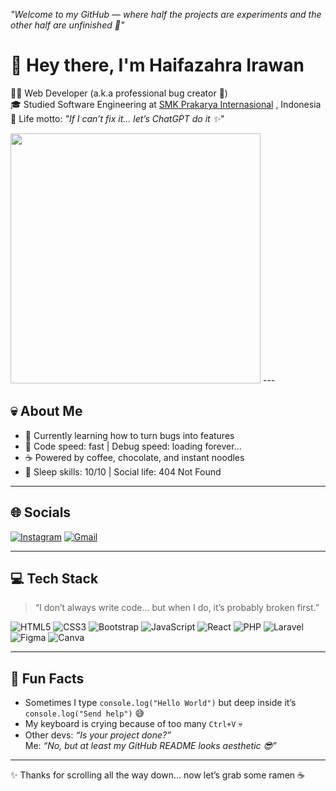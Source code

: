 *"Welcome to my GitHub — where half the projects are experiments and the other half are unfinished 🤭"*  

# 👋 Hey there, I'm Haifazahra Irawan 

👩‍💻 Web Developer (a.k.a professional bug creator 🐛)  
🎓 Studied Software Engineering at [SMK Prakarya Internasional](https://smk-prakaryainternasional.sch.id/)  , Indonesia   
🤖 Life motto: *"If I can’t fix it… let’s ChatGPT do it ✨"*   

<img src="https://media1.giphy.com/media/v1.Y2lkPTc5MGI3NjExNGJ2aDR6OWZsbjgwamk0ejlhNDA0aHF1eXozYjJleWxxMXh6ZHV5diZlcD12MV9pbnRlcm5hbF9naWZfYnlfaWQmY3Q9Zw/qAtZM2gvjWhPjmclZE/giphy.gif" width="400" />
--- 
 
## 💀 About Me 
- 🌱 Currently learning how to turn bugs into features  
- 🐢 Code speed: fast | Debug speed: loading forever...   
- ☕ Powered by coffee, chocolate, and instant noodles  
- 🛌 Sleep skills: 10/10 | Social life: 404 Not Found   

---
 
## 🌐 Socials 
[![Instagram](https://img.shields.io/badge/Instagram-yellow?style=for-the-badge&logo=instagram&logoColor=white)](https://instagram.com/haarleeeyyy)  [![Gmail](https://img.shields.io/badge/Gmail-D14836?style=for-the-badge&logo=gmail&logoColor=white)](mailto:haifazaahra@gmail.com)  

--- 
 
## 💻 Tech Stack 
> “I don’t always write code… but when I do, it’s probably broken first.” 
 
![HTML5](https://img.shields.io/badge/HTML5-E34F26?style=for-the-badge&logo=html5&logoColor=white) ![CSS3](https://img.shields.io/badge/CSS3-1572B6?style=for-the-badge&logo=css3&logoColor=white) ![Bootstrap](https://img.shields.io/badge/Bootstrap-563D7C?style=for-the-badge&logo=bootstrap&logoColor=white) ![JavaScript](https://img.shields.io/badge/JavaScript-F7DF1E?style=for-the-badge&logo=javascript&logoColor=black) ![React](https://img.shields.io/badge/React-20232A?style=for-the-badge&logo=react&logoColor=61DAFB) 
![PHP](https://img.shields.io/badge/PHP-777BB4?style=for-the-badge&logo=php&logoColor=white) ![Laravel](https://img.shields.io/badge/Laravel-FF2D20?style=for-the-badge&logo=laravel&logoColor=white) ![Figma](https://img.shields.io/badge/Figma-F24E1E?style=for-the-badge&logo=figma&logoColor=white) ![Canva](https://img.shields.io/badge/Canva-00C4CC?style=for-the-badge&logo=canva&logoColor=white)  

--- 
 
## 🎲 Fun Facts 
- Sometimes I type `console.log("Hello World")` but deep inside it’s `console.log("Send help")` 😅   
- My keyboard is crying because of too many `Ctrl+V` 💀  
- Other devs: *“Is your project done?”*   
  Me: *“No, but at least my GitHub README looks aesthetic 😎”*   
 
--- 
 
✨ Thanks for scrolling all the way down… now let’s grab some ramen ☕  

